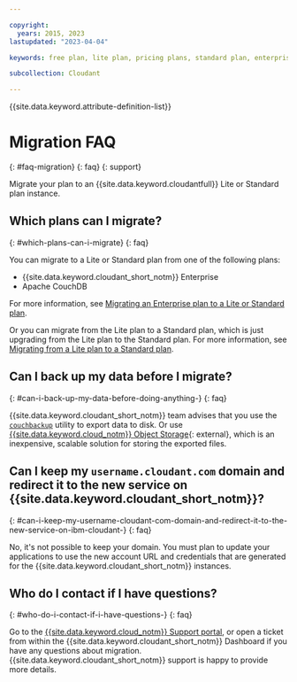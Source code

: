 ```yaml
---

copyright:
  years: 2015, 2023
lastupdated: "2023-04-04"

keywords: free plan, lite plan, pricing plans, standard plan, enterprise plan, backup, support

subcollection: Cloudant

---
```


{{site.data.keyword.attribute-definition-list}}

# Migration FAQ
{: #faq-migration}
{: faq}
{: support}

Migrate your plan to an {{site.data.keyword.cloudantfull}} Lite or Standard plan instance. 

## Which plans can I migrate? 
{: #which-plans-can-i-migrate}
{: faq}

You can migrate to a Lite or Standard plan from one of the following plans: 

- {{site.data.keyword.cloudant_short_notm}} Enterprise
- Apache CouchDB

For more information, see [Migrating an Enterprise plan to a Lite or Standard plan](/docs/Cloudant?topic=Cloudant-migrating-an-enterprise-plan-to-a-lite-or-standard-plan).

Or you can migrate from the Lite plan to a Standard plan, which is just upgrading from the Lite plan to the Standard plan. For more information, see [Migrating from a Lite plan to a Standard plan](/docs/Cloudant?topic=Cloudant-migrating-from-a-lite-plan-to-a-standard-plan).  

## Can I back up my data before I migrate?
{: #can-i-back-up-my-data-before-doing-anything-}
{: faq}

{{site.data.keyword.cloudant_short_notm}} team advises that you use the [`couchbackup`](/docs/Cloudant?topic=Cloudant-ibm-cloudant-backup-and-recovery#ibm-cloudant-backup-and-recovery) utility to export data to disk. Or use [{{site.data.keyword.cloud_notm}} Object Storage](https://www.ibm.com/cloud/object-storage){: external}, which is an inexpensive, scalable solution for storing the exported files. 

## Can I keep my `username.cloudant.com` domain and redirect it to the new service on {{site.data.keyword.cloudant_short_notm}}?
{: #can-i-keep-my-username-cloudant-com-domain-and-redirect-it-to-the-new-service-on-ibm-cloudant-}
{: faq}

No, it's not possible to keep your domain. You must plan to update your applications to use the new account URL and credentials that are generated for the {{site.data.keyword.cloudant_short_notm}} instances. 

## Who do I contact if I have questions?
{: #who-do-i-contact-if-i-have-questions-}
{: faq}

Go to the [{{site.data.keyword.cloud_notm}} Support portal](https://www.ibm.com/cloud/support), or open a ticket from within the {{site.data.keyword.cloudant_short_notm}} Dashboard if you have any questions about migration. {{site.data.keyword.cloudant_short_notm}} support is happy to provide more details. 
